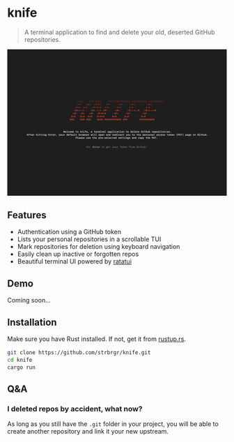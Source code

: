 # knife

> A terminal application to find and delete your old, deserted GitHub repositories.

![image](https://github.com/strbrgr/knife/blob/main/assets/knife_jochen_stierberger.jpg)

## Features

- Authentication using a GitHub token
- Lists your personal repositories in a scrollable TUI
- Mark repositories for deletion using keyboard navigation
- Easily clean up inactive or forgotten repos
- Beautiful terminal UI powered by [ratatui](https://github.com/ratatui-org/ratatui)

## Demo

Coming soon...

## Installation

Make sure you have Rust installed. If not, get it from [rustup.rs](https://rustup.rs).

```bash
git clone https://github.com/strbrgr/knife.git
cd knife
cargo run
```

## Q&A

### I deleted repos by accident, what now?

As long as you still have the `.git` folder in your project, you will be able to create another repository and link it your new upstream.
